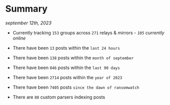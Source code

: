 
# Summary
_september 12th, 2023_

- Currently tracking `153` groups across `271` relays & mirrors - _`105` currently online_

- There have been `13` posts within the `last 24 hours`

- There have been `138` posts within the `month of september`

- There have been `846` posts within the `last 90 days`

- There have been `2714` posts within the `year of 2023`

- There have been `7405` posts `since the dawn of ransomwatch`

- There are `80` custom parsers indexing posts
